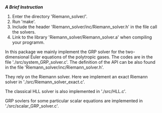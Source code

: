 ***A Brief Instruction***
  1. Enter the directory 'Riemann_solver/'.
  2. Run 'make'.
  3. Include the header 'Riemann_solver/inc/Riemann_solver.h' in the file call the solvers.
  4. Link to the library 'Riemann_solver/Riemann_solver.a' when compiling your programm.


In this package we mainly implement the GRP solver for the two-dimensional Euler equations of the polytropic gases. The codes are in the file './src/system_GRP_solver.c'. The definition of the API can be also found in the file 'Riemann_solver/inc/Riemann_solver.h'.


They rely on the Riemann solver. Here we implement an exact Riemann solver in './src/Riemann_solver_exact.c'.

The classical HLL solver is also implemented in './src/HLL.c'.

GRP sovlers for some particular scalar equations are implemented in './src/scalar_GRP_solver.c'.

